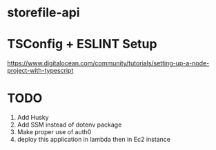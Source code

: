 # storefile-api

# TSConfig + ESLINT Setup
https://www.digitalocean.com/community/tutorials/setting-up-a-node-project-with-typescript

# TODO
  1. Add Husky
  2. Add SSM instead of dotenv package
  3. Make proper use of auth0
  4. deploy this application in lambda then in Ec2 instance